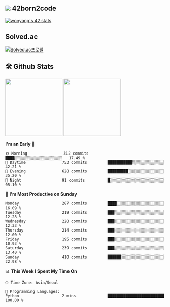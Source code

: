 
## <img src="https://img.shields.io/badge/-000000?style=flat&logo=42&logoColor=white"> 42born2code
[![wonyang's 42 stats](https://badge42.vercel.app/api/v2/cl5nhe5b6007809kydha7ht42/stats?cursusId=21&coalitionId=88)](https://profile.intra.42.fr/users/wonyang)

## Solved.ac
[![Solved.ac프로필](http://mazassumnida.wtf/api/v2/generate_badge?boj=bennyws)](https://solved.ac/bennyws)

## 🛠️ Github Stats
<p>
  <img height="180em" src="https://github-readme-stats-veggie-garden.vercel.app/api?username=gemstoneyang&show_icons=true&include_all_commits=true&bg_color=30,e96443,904e95&title_color=fff&text_color=fff">
  <img height="180em" src="https://github-readme-stats-veggie-garden.vercel.app/api/top-langs/?username=gemstoneyang&layout=compact&bg_color=30,e96443,904e95&title_color=fff&text_color=fff">
</p>

<!--START_SECTION:waka-->
**I'm an Early 🐤** 

```text
🌞 Morning                312 commits         ████░░░░░░░░░░░░░░░░░░░░░   17.49 % 
🌆 Daytime                753 commits         ███████████░░░░░░░░░░░░░░   42.21 % 
🌃 Evening                628 commits         █████████░░░░░░░░░░░░░░░░   35.20 % 
🌙 Night                  91 commits          █░░░░░░░░░░░░░░░░░░░░░░░░   05.10 % 
```
📅 **I'm Most Productive on Sunday** 

```text
Monday                   287 commits         ████░░░░░░░░░░░░░░░░░░░░░   16.09 % 
Tuesday                  219 commits         ███░░░░░░░░░░░░░░░░░░░░░░   12.28 % 
Wednesday                220 commits         ███░░░░░░░░░░░░░░░░░░░░░░   12.33 % 
Thursday                 214 commits         ███░░░░░░░░░░░░░░░░░░░░░░   12.00 % 
Friday                   195 commits         ███░░░░░░░░░░░░░░░░░░░░░░   10.93 % 
Saturday                 239 commits         ███░░░░░░░░░░░░░░░░░░░░░░   13.40 % 
Sunday                   410 commits         ██████░░░░░░░░░░░░░░░░░░░   22.98 % 
```


📊 **This Week I Spent My Time On** 

```text
🕑︎ Time Zone: Asia/Seoul

💬 Programming Languages: 
Python                   2 mins              █████████████████████████   100.00 % 
```


<!--END_SECTION:waka-->
